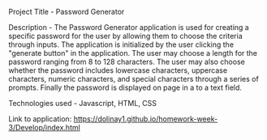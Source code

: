 Project Title - Password Generator

Description - 
  The Password Generator application is used for creating a specific password for the user by allowing them to choose the
criteria through inputs. The application is initialized by the user clicking the "generate button" in the application. The user may choose a length for the password ranging from 8 to 128 characters. The user may also choose whether the password includes lowercase characters, uppercase characters, numeric characters, and special characters through a series of prompts. Finally the password is displayed on page in a to a text field.

Technologies used -
  Javascript, HTML, CSS








Link to application:
https://dolinay1.github.io/homework-week-3/Develop/index.html